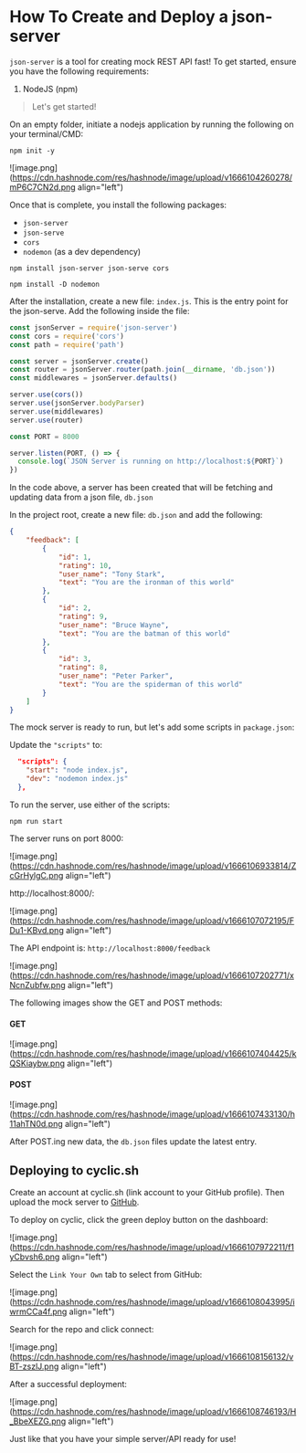 # How To Create and Deploy a json-server

`json-server` is a tool for creating mock REST API fast! To get started, ensure you have the following requirements:

1. NodeJS (npm)

>Let's get started!

On an empty folder, initiate a nodejs application by running the following on your terminal/CMD:

```shell
npm init -y
```

![image.png](https://cdn.hashnode.com/res/hashnode/image/upload/v1666104260278/mP6C7CN2d.png align="left")

Once that is complete, you install the following packages:

- `json-server`
- `json-serve`
- `cors`
- `nodemon` (as a dev dependency)

```shell
npm install json-server json-serve cors
```

```shell
npm install -D nodemon
```

After the installation, create a new file: `index.js`. This is the entry point for the json-serve. Add the following inside the file:

```js
const jsonServer = require('json-server')
const cors = require('cors')
const path = require('path')

const server = jsonServer.create()
const router = jsonServer.router(path.join(__dirname, 'db.json'))
const middlewares = jsonServer.defaults()

server.use(cors())
server.use(jsonServer.bodyParser)
server.use(middlewares)
server.use(router)

const PORT = 8000

server.listen(PORT, () => {
  console.log(`JSON Server is running on http://localhost:${PORT}`)
})
```

In the code above, a server has been created that will be fetching and updating data from a json file, `db.json`

In the project root, create a new file: `db.json` and add the following:

```JSON
{
    "feedback": [
        {
            "id": 1,
            "rating": 10,
            "user_name": "Tony Stark",
            "text": "You are the ironman of this world"
        },
        {
            "id": 2,
            "rating": 9,
            "user_name": "Bruce Wayne",
            "text": "You are the batman of this world"
        },
        {
            "id": 3,
            "rating": 8,
            "user_name": "Peter Parker",
            "text": "You are the spiderman of this world"
        }
    ]
}
```

The mock server is ready to run, but let's add some scripts in `package.json`:

Update the `"scripts"` to:

```JSON
  "scripts": {
    "start": "node index.js",
    "dev": "nodemon index.js"
  },
```

To run the server, use either of the scripts:

```shell
npm run start
```

The server runs on port 8000:

![image.png](https://cdn.hashnode.com/res/hashnode/image/upload/v1666106933814/ZcGrHylgC.png align="left")

http://localhost:8000/:


![image.png](https://cdn.hashnode.com/res/hashnode/image/upload/v1666107072195/FDu1-KBvd.png align="left")

The API endpoint is: `http://localhost:8000/feedback`


![image.png](https://cdn.hashnode.com/res/hashnode/image/upload/v1666107202771/xNcnZubfw.png align="left")

The following images show the GET and POST methods:

#### GET

![image.png](https://cdn.hashnode.com/res/hashnode/image/upload/v1666107404425/kQSKiaybw.png align="left")

#### POST


![image.png](https://cdn.hashnode.com/res/hashnode/image/upload/v1666107433130/h11ahTN0d.png align="left")

After POST.ing new data, the `db.json` files update the latest entry.

## Deploying to cyclic.sh

Create an account at cyclic.sh (link account to your GitHub profile). Then upload the mock server to [GitHub](https://github.com/achingachris/yelpme-json-server).

To deploy on cyclic, click the green deploy button on the dashboard:

![image.png](https://cdn.hashnode.com/res/hashnode/image/upload/v1666107972211/f1yCbvsh6.png align="left")

Select the `Link Your Own` tab to select from GitHub:

![image.png](https://cdn.hashnode.com/res/hashnode/image/upload/v1666108043995/iwrmCCa4f.png align="left")

Search for the repo and click connect:


![image.png](https://cdn.hashnode.com/res/hashnode/image/upload/v1666108156132/vBT-zszlJ.png align="left")

After a successful deployment:


![image.png](https://cdn.hashnode.com/res/hashnode/image/upload/v1666108746193/H_BbeXEZG.png align="left")

Just like that you have your simple server/API ready for use!




